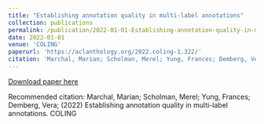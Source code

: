 ```yaml
---
title: "Establishing annotation quality in multi-label annotations"
collection: publications
permalink: /publication/2022-01-01-Establishing-annotation-quality-in-multi
date: 2022-01-01
venue: 'COLING'
paperurl: 'https://aclanthology.org/2022.coling-1.322/'
citation: 'Marchal, Marian; Scholman, Merel; Yung, Frances; Demberg, Vera; (2022) Establishing annotation quality in multi-label annotations. COLING'
---
```


<a href='https://aclanthology.org/2022.coling-1.322/'>Download paper here</a>

Recommended citation: Marchal, Marian; Scholman, Merel; Yung, Frances; Demberg, Vera; (2022) Establishing annotation quality in multi-label annotations. COLING